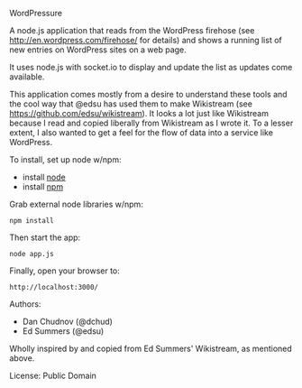 WordPressure

A node.js application that reads from the WordPress firehose (see
http://en.wordpress.com/firehose/ for details) and shows a running
list of new entries on WordPress sites on a web page.

It uses node.js with socket.io to display and update the list as
updates come available.

This application comes mostly from a desire to understand these
tools and the cool way that @edsu has used them to make Wikistream
(see https://github.com/edsu/wikistream).  It looks a lot just like
Wikistream because I read and copied liberally from Wikistream as
I wrote it.  To a lesser extent, I also wanted to get a feel for
the flow of data into a service like WordPress.

To install, set up node w/npm:

* install [node](http://nodejs.org/)
* install [npm](http://npmjs.org/)

Grab external node libraries w/npm:

    npm install

Then start the app:

    node app.js

Finally, open your browser to:

    http://localhost:3000/

Authors:

* Dan Chudnov (@dchud)
* Ed Summers (@edsu)

Wholly inspired by and copied from Ed Summers' Wikistream, as
mentioned above.

License: Public Domain
